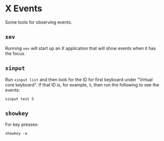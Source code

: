 # X Events

Some tools for observing events.

## `xev`

Running `xev` will start up an X application that will show events when it has the focus.

## `xinput`

Run `xinput list` and then look for the ID for first keyboard under "Virtual core keyboard". If that ID is, for example, `5`, then run the following to see the events:

```
xinput test 5
```

## `showkey`

For key presses:

```
showkey -a
```
